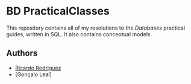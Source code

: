 # BD PracticalClasses

This repository contains all of my resolutions to the *Databases* practical guides, written in SQL. It also contains conceptual models.

## Authors

- [Ricardo Rodriguez](https://github.com/ricardombrodriguez)
- [Gonçalo Leal]
